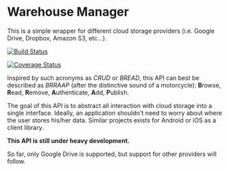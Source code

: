 # Warehouse Manager

This is a simple wrapper for different cloud storage providers (i.e. Google Drive, Dropbox, Amazon S3, etc...).


[![Build Status](https://travis-ci.org/blau-io/warehouse-manager.svg)](https://travis-ci.org/blau-io/warehouse-manager)

[![Coverage Status](https://coveralls.io/repos/blau-io/warehouse-manager/badge.svg?branch=master&service=github)](https://coveralls.io/github/blau-io/warehouse-manager?branch=master)

Inspired by such acronyms as *CRUD* or *BREAD*, this API can best be described as *BRRAAP* (after the distinctive sound of a motorcycle): **B**rowse, **R**ead, **R**emove, **A**uthenticate, **A**dd, **P**ublish.

The goal of this API is to abstract all interaction with cloud storage into a single interface. Ideally, an application shouldn't need to worry about where the user stores his/her data. Similar projects exists for Android or iOS as a client library.

**This API is still under heavy development.**

So far, only Google Drive is supported, but support for other providers will follow.

